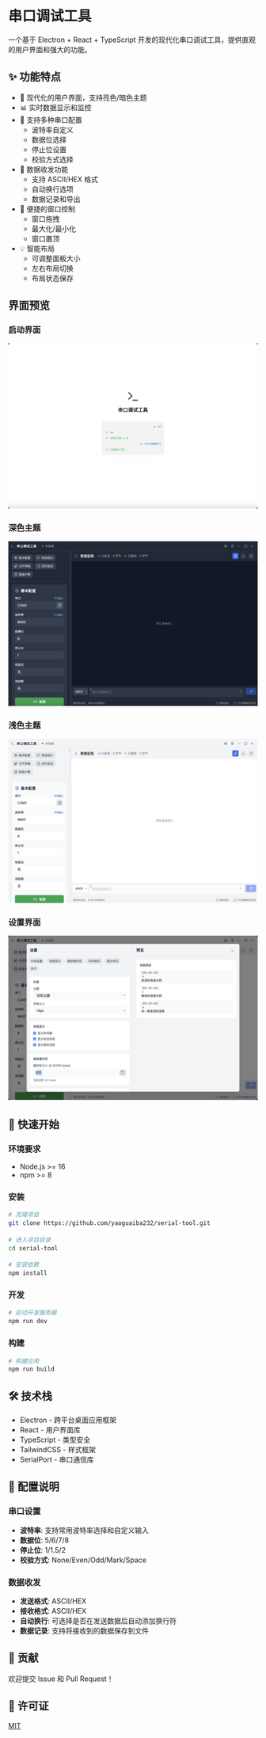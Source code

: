 # 串口调试工具

一个基于 Electron + React + TypeScript 开发的现代化串口调试工具，提供直观的用户界面和强大的功能。

## ✨ 功能特点

- 🌈 现代化的用户界面，支持亮色/暗色主题
- 📊 实时数据显示和监控
- 🔌 支持多种串口配置
  - 波特率自定义
  - 数据位选择
  - 停止位设置
  - 校验方式选择
- 📝 数据收发功能
  - 支持 ASCII/HEX 格式
  - 自动换行选项
  - 数据记录和导出
- 🎯 便捷的窗口控制
  - 窗口拖拽
  - 最大化/最小化
  - 窗口置顶
- 💡 智能布局
  - 可调整面板大小
  - 左右布局切换
  - 布局状态保存

## 界面预览

### 启动界面
![启动界面](images/启动.jpg)

### 深色主题
![深色主题](images/黑色主题.jpg)

### 浅色主题
![浅色主题](images/浅色主题.jpg)

### 设置界面
![设置界面](images/设置.jpg)

## 🚀 快速开始

### 环境要求

- Node.js >= 16
- npm >= 8

### 安装

```bash
# 克隆项目
git clone https://github.com/yaoguaiba232/serial-tool.git

# 进入项目目录
cd serial-tool

# 安装依赖
npm install
```

### 开发

```bash
# 启动开发服务器
npm run dev
```

### 构建

```bash
# 构建应用
npm run build
```

## 🛠 技术栈

- Electron - 跨平台桌面应用框架
- React - 用户界面库
- TypeScript - 类型安全
- TailwindCSS - 样式框架
- SerialPort - 串口通信库

## 📝 配置说明

### 串口设置

- **波特率**: 支持常用波特率选择和自定义输入
- **数据位**: 5/6/7/8
- **停止位**: 1/1.5/2
- **校验方式**: None/Even/Odd/Mark/Space

### 数据收发

- **发送格式**: ASCII/HEX
- **接收格式**: ASCII/HEX
- **自动换行**: 可选择是否在发送数据后自动添加换行符
- **数据记录**: 支持将接收到的数据保存到文件

## 🤝 贡献

欢迎提交 Issue 和 Pull Request！

## 📄 许可证

[MIT](./LICENSE) 